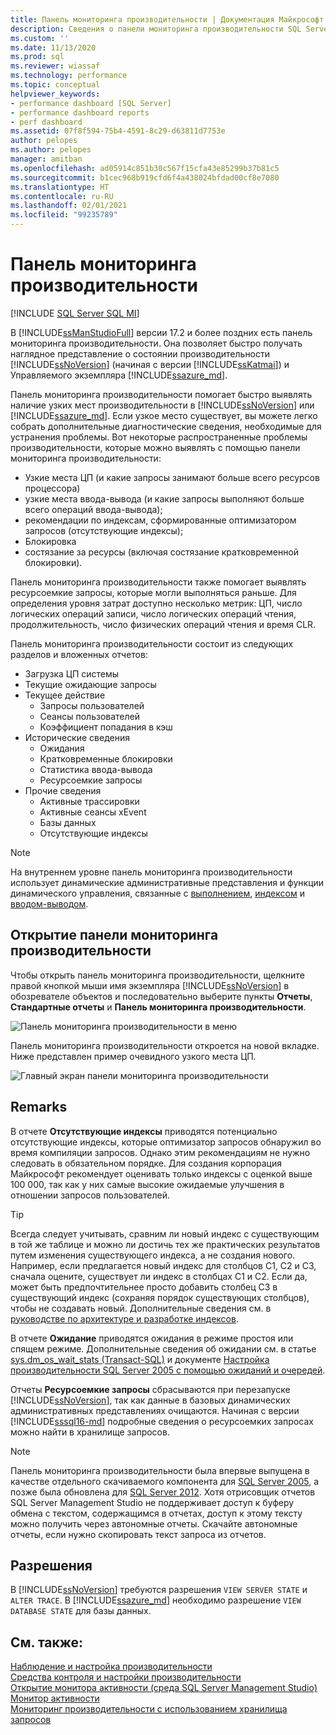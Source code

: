 ```yaml
---
title: Панель мониторинга производительности | Документация Майкрософт
description: Сведения о панели мониторинга производительности SQL Server Management Studio, которая позволяет быстро получать аналитические сведения об SQL Server и Управляемом экземпляре SQL Azure.
ms.custom: ''
ms.date: 11/13/2020
ms.prod: sql
ms.reviewer: wiassaf
ms.technology: performance
ms.topic: conceptual
helpviewer_keywords:
- performance dashboard [SQL Server]
- performance dashboard reports
- perf dashboard
ms.assetid: 07f8f594-75b4-4591-8c29-d63811d7753e
author: pelopes
ms.author: pelopes
manager: amitban
ms.openlocfilehash: ad05914c851b30c567f15cfa43e85299b37b81c5
ms.sourcegitcommit: b1cec968b919cfd6f4a438024bfdad00cf8e7080
ms.translationtype: HT
ms.contentlocale: ru-RU
ms.lasthandoff: 02/01/2021
ms.locfileid: "99235789"
---
```

# <a name="performance-dashboard"></a>Панель мониторинга производительности
[!INCLUDE [SQL Server SQL MI](../../includes/applies-to-version/sql-asdbmi.md)]

В [!INCLUDE[ssManStudioFull](../../includes/ssmanstudiofull-md.md)] версии 17.2 и более поздних есть панель мониторинга производительности. Она позволяет быстро получать наглядное представление о состоянии производительности [!INCLUDE[ssNoVersion](../../includes/ssnoversion-md.md)] (начиная с версии [!INCLUDE[ssKatmai](../../includes/ssKatmai-md.md)]) и Управляемого экземпляра [!INCLUDE[ssazure_md](../../includes/ssazure_md.md)]. 

Панель мониторинга производительности помогает быстро выявлять наличие узких мест производительности в [!INCLUDE[ssNoVersion](../../includes/ssnoversion-md.md)] или [!INCLUDE[ssazure_md](../../includes/ssazure_md.md)]. Если узкое место существует, вы можете легко собрать дополнительные диагностические сведения, необходимые для устранения проблемы. Вот некоторые распространенные проблемы производительности, которые можно выявлять с помощью панели мониторинга производительности:
-  Узкие места ЦП (и какие запросы занимают больше всего ресурсов процессора)
-  узкие места ввода-вывода (и какие запросы выполняют больше всего операций ввода-вывода);
-  рекомендации по индексам, сформированные оптимизатором запросов (отсутствующие индексы);
-  Блокировка
-  состязание за ресурсы (включая состязание кратковременной блокировки).

Панель мониторинга производительности также помогает выявлять ресурсоемкие запросы, которые могли выполняться раньше. Для определения уровня затрат доступно несколько метрик: ЦП, число логических операций записи, число логических операций чтения, продолжительность, число физических операций чтения и время CLR.

Панель мониторинга производительности состоит из следующих разделов и вложенных отчетов:
-  Загрузка ЦП системы
-  Текущие ожидающие запросы
-  Текущее действие
   -  Запросы пользователей
   -  Сеансы пользователей
   -  Коэффициент попадания в кэш
-  Исторические сведения
   -  Ожидания
   -  Кратковременные блокировки
   -  Статистика ввода-вывода
   -  Ресурсоемкие запросы
- Прочие сведения
  -  Активные трассировки
  -  Активные сеансы xEvent
  -  Базы данных
  -  Отсутствующие индексы

> [!NOTE] 
> На внутреннем уровне панель мониторинга производительности использует динамические административные представления и функции динамического управления, связанные с [выполнением](../../relational-databases/system-dynamic-management-views/execution-related-dynamic-management-views-and-functions-transact-sql.md), [индексом](../../relational-databases/system-dynamic-management-views/index-related-dynamic-management-views-and-functions-transact-sql.md) и [вводом-выводом](../../relational-databases/system-dynamic-management-views/i-o-related-dynamic-management-views-and-functions-transact-sql.md).

## <a name="to-view-the-performance-dashboard"></a>Открытие панели мониторинга производительности 
  
Чтобы открыть панель мониторинга производительности, щелкните правой кнопкой мыши имя экземпляра [!INCLUDE[ssNoVersion](../../includes/ssnoversion-md.md)] в обозревателе объектов и последовательно выберите пункты **Отчеты**, **Стандартные отчеты** и **Панель мониторинга производительности**.  
  
![Панель мониторинга производительности в меню](../../relational-databases/performance/media/perf_dashboard_ssms.png "Панель мониторинга производительности в меню")  
  
Панель мониторинга производительности откроется на новой вкладке. Ниже представлен пример очевидного узкого места ЦП.  
  
![Главный экран панели мониторинга производительности](../../relational-databases/performance/media/perf_dashboard.png "Главный экран панели мониторинга производительности")  
  
## <a name="remarks"></a>Remarks
В отчете **Отсутствующие индексы** приводятся потенциально отсутствующие индексы, которые оптимизатор запросов обнаружил во время компиляции запросов. Однако этим рекомендациям не нужно следовать в обязательном порядке. Для создания корпорация Майкрософт рекомендует оценивать только индексы с оценкой выше 100 000, так как у них самые высокие ожидаемые улучшения в отношении запросов пользователей. 

> [!TIP]
> Всегда следует учитывать, сравним ли новый индекс с существующим в той же таблице и можно ли достичь тех же практических результатов путем изменения существующего индекса, а не создания нового. Например, если предлагается новый индекс для столбцов C1, C2 и C3, сначала оцените, существует ли индекс в столбцах C1 и C2. Если да, может быть предпочтительнее просто добавить столбец C3 в существующий индекс (сохраняя порядок существующих столбцов), чтобы не создавать новый.
> Дополнительные сведения см. в [руководстве по архитектуре и разработке индексов](../../relational-databases/sql-server-index-design-guide.md).

В отчете **Ожидание** приводятся ожидания в режиме простоя или спящем режиме. Дополнительные сведения об ожидании см. в статье [sys.dm_os_wait_stats &#40;Transact-SQL&#41;](../../relational-databases/system-dynamic-management-views/sys-dm-os-wait-stats-transact-sql.md) и документе [Настройка производительности SQL Server 2005 с помощью ожиданий и очередей](https://download.microsoft.com/download/4/7/a/47a548b9-249e-484c-abd7-29f31282b04d/performance_tuning_waits_queues.doc).

Отчеты **Ресурсоемкие запросы** сбрасываются при перезапуске [!INCLUDE[ssNoVersion](../../includes/ssnoversion-md.md)], так как данные в базовых динамических административных представлениях очищаются. Начиная с версии [!INCLUDE[sssql16-md](../../includes/sssql16-md.md)] подробные сведения о ресурсоемких запросах можно найти в хранилище запросов. 


> [!NOTE]
> Панель мониторинга производительности была впервые выпущена в качестве отдельного скачиваемого компонента для [SQL Server 2005](https://techcommunity.microsoft.com/t5/SQL-Server-Support/SQL-Server-2005-Performance-Dashboard-Reports/ba-p/315415), а позже была обновлена для [SQL Server 2012](https://www.microsoft.com/download/details.aspx?id=29063). Хотя отрисовщик отчетов SQL Server Management Studio не поддерживает доступ к буферу обмена с текстом, содержащимся в отчетах, доступ к этому тексту можно получить через автономные отчеты.  Скачайте автономные отчеты, если нужно скопировать текст запроса из отчетов.

## <a name="permissions"></a>Разрешения  
В [!INCLUDE[ssNoVersion](../../includes/ssnoversion-md.md)] требуются разрешения `VIEW SERVER STATE` и `ALTER TRACE`. В [!INCLUDE[ssazure_md](../../includes/ssazure_md.md)] необходимо разрешение `VIEW DATABASE STATE` для базы данных.

## <a name="see-also"></a>См. также:  
 [Наблюдение и настройка производительности](../../relational-databases/performance/monitor-and-tune-for-performance.md)     
 [Средства контроля и настройки производительности](../../relational-databases/performance/performance-monitoring-and-tuning-tools.md)     
 [Открытие монитора активности (среда SQL Server Management Studio)](../../relational-databases/performance-monitor/open-activity-monitor-sql-server-management-studio.md)     
 [Монитор активности](../../relational-databases/performance-monitor/activity-monitor.md)     
 [Мониторинг производительности с использованием хранилища запросов](../../relational-databases/performance/monitoring-performance-by-using-the-query-store.md)     

